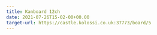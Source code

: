 ```yaml
---
title: Kanboard 12ch
date: 2021-07-26T15-02-00+00.00
target-url: https://castle.kolossi.co.uk:37773/board/5
---
```

